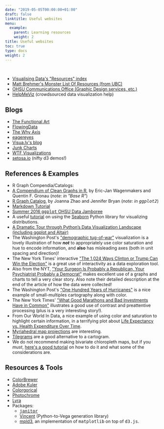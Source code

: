 ```yaml
---
date: "2019-05-05T00:00:00+01:00"
draft: false
linktitle: Useful websites
menu:
  example:
    parent: Learning resources
    weight: 2
title: Useful websites
toc: true
type: docs
weight: 2
---
```


<br>

*   [Visualising Data's "Resources" index](http://www.visualisingdata.com/index.php/resources/)
*   [Matt Brehmer's Monster List Of Resources (from UBC)](http://www.cs.ubc.ca/group/infovis/resources.shtml)
*   [OHSU Communications Office (Graphic Design services, etc.)](https://o2.ohsu.edu/communications/services/index.cfm)
*   [HelpMeViz](http://helpmeviz.com) (crowdsourced data visualization help)


## Blogs
*   [The Functional Art](http://www.thefunctionalart.com)
*   [FlowingData](http://flowingdata.com)
*   [The Why Axis](http://thewhyaxis.info)
*   [eagereyes](http://eagereyes.org)
*   [Visua.ly's blog](http://blog.visual.ly)
*   [Junk Charts](http://junkcharts.typepad.com)
*   [WTF Visualizations](http://viz.wtf)
*   [setosa.io](http://setosa.io/) (nifty d3 demos!)

## References & Examples
*   R Graph Compendia/Catalogs:
*   [A Compendium of Clean Graphs in R](http://shinyapps.org/apps/RGraphCompendium/index.php), by Eric-Jan Wagenmakers and Quentin F. Gronau (_note: in "Base R"_)
*   [R Graph Catalog](http://shinyapps.stat.ubc.ca/r-graph-catalog/), by Joanna Zhao and Jennifer Bryan (_note: in <tt>ggplot2</tt>_)
*   [Markdown Tutorial](http://www.markdowntutorial.com)
*   [Summer 2016 <tt>ggplot</tt> OHSU Data Jamboree](http://cslu.ohsu.edu/~presmane/courses/ggplot-jamboree-heart.html)
*   A useful [tutorial](http://nbviewer.ipython.org/github/mwaskom/seaborn/blob/master/examples/plotting_distributions.ipynb) on using the [Seaborn](http://stanford.edu/~mwaskom/software/seaborn/) Python library for visualizing distributions.
*   [A Dramatic Tour through Python’s Data Visualization Landscape (including ggplot and Altair)](https://dansaber.wordpress.com/2016/10/02/a-dramatic-tour-through-pythons-data-visualization-landscape-including-ggplot-and-altair/)
*   The Washington Post's ["demographic tug-of-war"](https://www.washingtonpost.com/graphics/politics/2016-election/the-demographic-groups-fueling-the-election/) visualization is a lovely illustration of how _**not**_ to appropriately use color saturation and hue to encode information, and **also** has misleading axes (both in unit spacing and direction)!
*   The New York Times' interactive ["The 1,024 Ways Clinton or Trump Can Win the Election"](http://www.nytimes.com/interactive/2016/upshot/clinton-trump-paths-to-win-election.html) is a great use of interactivity as a data exploration tool.
*   Also from the NYT, ["Your Surgeon Is Probably a Republican, Your Psychiatrist Probably a Democrat"](http://www.nytimes.com/2016/10/07/upshot/your-surgeon-is-probably-a-republican-your-psychiatrist-probably-a-democrat.html?smprod=nytcore-iphone&smid=nytcore-iphone-share&_r=1) makes excellent use of a graphs and charts to tell a very clear story. Also note their detailed description at the end of the article of how the data were collected!
*   The Washington Post's ["One Hundred Years of Hurricanes"](https://www.washingtonpost.com/graphics/national/one-hundred-years-of-hurricanes/?%3Ftid%3D=sm_pg) is a nice example of small-multiples cartography along with color.
*   The New York Times' ["What Good Marathons and Bad Investments Have in Common"](http://www.nytimes.com/2014/04/23/upshot/what-good-marathons-and-bad-investments-have-in-common.html) illustrates a good use of contrast and preattentive processing (plus is a very interesting story!).
*   From Our World In Data, a nice example of using color and saturation to highlight certain information, in a terrifying plot about [Life Expectancy vs. Health Expenditure Over Time](https://ourworldindata.org/the-link-between-life-expectancy-and-health-spending-us-focus#life-expectancy-vs-health-expenditure-over-time-1970-2014ref).
*   [Myriahedral map projections](http://www.win.tue.nl/%7Evanwijk/myriahedral/) are interesting.
*   [Tilegrams](http://pitchinteractive.com/latest/tilegrams-more-human-maps/) are a good alternative to a cartogram.
*   We do not recommend making bivariate chloropleth maps, but if you _must_, [here's a good tutorial](http://www.joshuastevens.net/cartography/make-a-bivariate-choropleth-map/) on how to do it and what some of the considerations are.


## Resources & Tools
*   [ColorBrewer](http://colorbrewer2.org)
*   [Adobe Kuler](https://kuler.adobe.com/)
*   [Colorgorical](http://vrl.cs.brown.edu/color)
*   [Photochrome](http://photochrome.io/)
*   [Lyra](http://idl.cs.washington.edu/projects/lyra/)
*   Packages:
    *   [<tt>janitor</tt>](https://cran.r-project.org/web/packages/janitor/vignettes/introduction.html)
    *   [Vincent](https://vincent.readthedocs.io/en/latest/) (Python-to-Vega generation library)
    *   [mpld3](http://mpld3.github.io), an implementation of <tt>matplotlib</tt> on top of <tt>d3.js</tt>.

